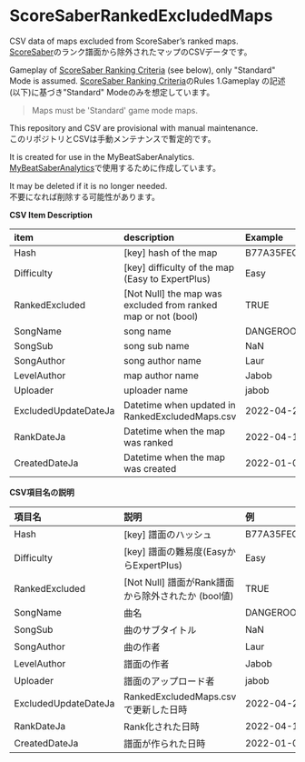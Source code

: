 # ScoreSaberRankedExcludedMaps
CSV data of maps excluded from ScoreSaber’s ranked maps.  
[ScoreSaber](https://scoresaber.com/leaderboards)のランク譜面から除外されたマップのCSVデータです。  

Gameplay of [ScoreSaber Ranking Criteria](https://docs.google.com/document/d/1_EBmvCTHyJ5-0ox5IZgmnItVqAjaBWltWslxqSc5_-4/edit#heading=h.11dlgmbqgxsa) (see below), only "Standard" Mode is assumed.
[ScoreSaber Ranking Criteria](https://docs.google.com/document/d/1_EBmvCTHyJ5-0ox5IZgmnItVqAjaBWltWslxqSc5_-4/edit#heading=h.11dlgmbqgxsa)のRules 1.Gameplay の記述(以下)に基づき"Standard" Modeのみを想定しています。
> Maps must be 'Standard' game mode maps.

This repository and CSV are provisional with manual maintenance.  
このリポジトリとCSVは手動メンテナンスで暫定的です。

It is created for use in the MyBeatSaberAnalytics.  
[MyBeatSaberAnalytics](https://github.com/hatopopvr/MyBeatSaberAnalytics)で使用するために作成しています。

It may be deleted if it is no longer needed.  
不要になれば削除する可能性があります。  

__CSV Item Description__  

| item | description | Example |
| :--- | :--- | :--- |
| Hash | [key] hash of the map | B77A35FEC3F53AD11E154B67DDD9CD933D37057A | 
| Difficulty | [key] difficulty of the map (Easy to ExpertPlus) | Easy |
| RankedExcluded | [Not Null] the map was excluded from ranked map or not (bool)	| TRUE |
| SongName | song name | DANGEROOOOUS JUNGLE |
| SongSub | song sub name | NaN |
| SongAuthor | song author name | Laur | 
| LevelAuthor | map author name | Jabob | 
| Uploader | uploader name | jabob |
| ExcludedUpdateDateJa | Datetime when updated in RankedExcludedMaps.csv | 2022-04-24 02:00:00+09:00 | 
| RankDateJa | Datetime when the map was ranked | 2022-04-16 03:29:00+09:00 | 
| CreatedDateJa | Datetime when the map was created | 2022-01-08 00:59:28.886757+09:00 |

__CSV項目名の説明__  

| 項目名 | 説明 | 例 |
| :--- | :--- | :--- |
| Hash | [key] 譜面のハッシュ | B77A35FEC3F53AD11E154B67DDD9CD933D37057A | 
| Difficulty | [key] 譜面の難易度(EasyからExpertPlus) | Easy |
| RankedExcluded | [Not Null] 譜面がRank譜面から除外されたか (bool値)	| TRUE |
| SongName | 曲名 | DANGEROOOOUS JUNGLE |
| SongSub | 曲のサブタイトル | NaN |
| SongAuthor | 曲の作者 | Laur | 
| LevelAuthor | 譜面の作者 | Jabob | 
| Uploader | 譜面のアップロード者 | jabob |
| ExcludedUpdateDateJa | RankedExcludedMaps.csv で更新した日時 | 2022-04-24 02:00:00+09:00 | 
| RankDateJa | Rank化された日時 | 2022-04-16 03:29:00+09:00 | 
| CreatedDateJa | 譜面が作られた日時 | 2022-01-08 00:59:28.886757+09:00 |
